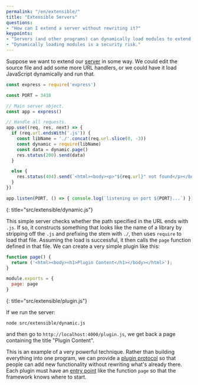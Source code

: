 ```yaml
---
permalink: "/en/extensible/"
title: "Extensible Servers"
questions:
- "How can I extend a server without rewriting it?"
keypoints:
- "Servers (and other programs) can dynamically load modules to extend their capabilities."
- "Dynamically loading modules is a security risk."
---
```


Suppose we want to extend our [server](../server/) in some way.
We could edit the source file and add some more URL handlers,
or we could have it load JavaScript dynamically and run that.

```js
const express = require('express')

const PORT = 3418

// Main server object.
const app = express()

// Handle all requests.
app.use((req, res, next) => {
  if (req.url.endsWith('.js')) {
    const libName = './'.concat(req.url.slice(0, -3))
    const dynamic = require(libName)
    const data = dynamic.page()
    res.status(200).send(data)
  }

  else {
    res.status(404).send(`<html><body><p>"${req.url}" not found</p></body></html>`)
  }
})

app.listen(PORT, () => { console.log(`listening on port ${PORT}...`) })
```
{: title="src/extensible/dynamic.js"}

This simple server checks whether the path specified in the URL ends with `.js`.
If so,
it constructs something that looks like the name of a library by stripping off the `.js`
and prefixing the stem with `./`,
then uses `require` to load that file.
Assuming the load is successful,
it then calls the `page` function defined in that file.
We can create a very simple plugin like this:

```js
function page() {
  return ('<html><body><h1>Plugin Content</h1></body></html>');
}

module.exports = {
  page: page
}
```
{: title="src/extensible/plugin.js"}

If we run the server:

```
node src/extensible/dynamic.js
```

and then go to `http://localhost:4000/plugin.js`,
we get back a page containing the title "Plugin Content".

This is an example of a very powerful technique.
Rather than building everything into one program,
we can provide a [plugin protocol](../gloss/#g:plugin-protocol)
so that people can add new functionality without rewriting what's already there.
Each plugin must have an [entry point](../gloss/#g:entry-point) like the function `page`
so that the framework knows where to start.
